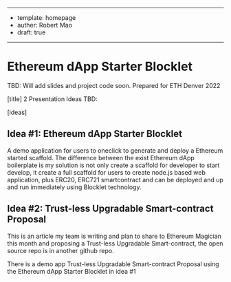 ----
- template: homepage
- auther: Robert Mao 
- draft: true
----

# Ethereum dApp Starter Blocklet

TBD: Will add slides and project code soon. Prepared for ETH Denver 2022


[title]
2 Presentation Ideas TBD: 

[ideas]
## Idea #1: Ethereum dApp Starter Blocklet 

A demo application for users to oneclick to generate and deploy a Ethereum started scaffold.  The difference between the exist Ethereum dApp boilerplate is my solution is not only create a scaffold for developer to start develop, it create a full scaffold for users to create node.js based web application, plus ERC20, ERC721 smartcontract and can be deployed and up and run immediately using Blocklet technology. 


## Idea #2: Trust-less Upgradable Smart-contract Proposal

This is an article my team is writing and plan to share to Ethereum Magician this month and proposing a Trust-less Upgradable Smart-contract, the open source repo is in another github repo.  

There is a demo app  Trust-less Upgradable Smart-contract Proposal using the  Ethereum dApp Starter Blocklet  in idea #1
